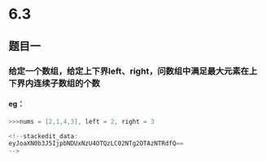 # 6.3
## 题目一
### 给定一个数组，给定上下界left、right，问数组中满足最大元素在上下界内连续子数组的个数
#### eg：
```c++
>>>nums = [2,1,4,3], left = 2, right = 3

<!--stackedit_data:
eyJoaXN0b3J5IjpbNDUxNzU4OTQzLC02NTg2OTAzNTRdfQ==
-->